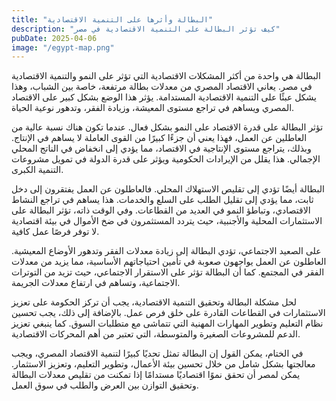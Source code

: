```yaml
---
title: "البطالة وأثرها على التنمية الاقتصادية"
description: "كيف تؤثر البطالة على التنمية الاقتصادية في مصر"
pubDate: 2025-04-06
image: "/egypt-map.png"
---
```


البطالة هي واحدة من أكثر المشكلات الاقتصادية التي تؤثر على النمو والتنمية الاقتصادية في مصر. يعاني الاقتصاد المصري من معدلات بطالة مرتفعة، خاصة بين الشباب، وهذا يشكل عبئًا على التنمية الاقتصادية المستدامة. يؤثر هذا الوضع بشكل كبير على الاقتصاد المصري ويساهم في تراجع مستوى المعيشة، وزيادة الفقر، وتدهور نوعية الحياة.

تؤثر البطالة على قدرة الاقتصاد على النمو بشكل فعال. عندما تكون هناك نسبة عالية من العاطلين عن العمل، فهذا يعني أن جزءًا كبيرًا من القوى العاملة لا يساهم في الإنتاج. وبذلك، يتراجع مستوى الإنتاجية في الاقتصاد، مما يؤدي إلى انخفاض في الناتج المحلي الإجمالي. هذا يقلل من الإيرادات الحكومية ويؤثر على قدرة الدولة في تمويل مشروعات التنمية الكبرى.

البطالة أيضًا تؤدي إلى تقليص الاستهلاك المحلي. فالعاطلون عن العمل يفتقرون إلى دخل ثابت، مما يؤدي إلى تقليل الطلب على السلع والخدمات. هذا يساهم في تراجع النشاط الاقتصادي، وتباطؤ النمو في العديد من القطاعات. وفي الوقت ذاته، تؤثر البطالة على الاستثمارات المحلية والأجنبية، حيث يتردد المستثمرون في ضخ الأموال في بيئة اقتصادية لا توفر فرصًا عمل كافية.

على الصعيد الاجتماعي، تؤدي البطالة إلى زيادة معدلات الفقر وتدهور الأوضاع المعيشية. العاطلون عن العمل يواجهون صعوبة في تأمين احتياجاتهم الأساسية، مما يزيد من معدلات الفقر في المجتمع. كما أن البطالة تؤثر على الاستقرار الاجتماعي، حيث تزيد من التوترات الاجتماعية، وتساهم في ارتفاع معدلات الجريمة.

لحل مشكلة البطالة وتحقيق التنمية الاقتصادية، يجب أن تركز الحكومة على تعزيز الاستثمارات في القطاعات القادرة على خلق فرص عمل. بالإضافة إلى ذلك، يجب تحسين نظام التعليم وتطوير المهارات المهنية التي تتماشى مع متطلبات السوق. كما ينبغي تعزيز الدعم للمشروعات الصغيرة والمتوسطة، التي تعتبر من أهم المحركات الاقتصادية.

في الختام، يمكن القول إن البطالة تمثل تحديًا كبيرًا لتنمية الاقتصاد المصري، ويجب معالجتها بشكل شامل من خلال تحسين بيئة الأعمال، وتطوير التعليم، وتعزيز الاستثمار. يمكن لمصر أن تحقق نموًا اقتصاديًا مستدامًا إذا تمكنت من تقليص معدلات البطالة وتحقيق التوازن بين العرض والطلب في سوق العمل.
